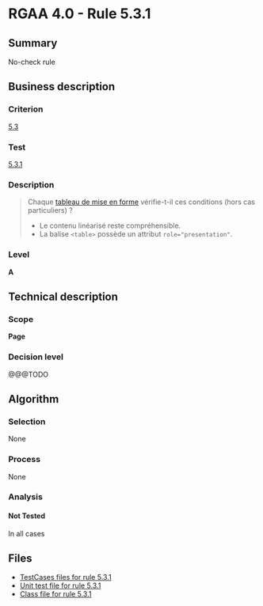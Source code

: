 # RGAA 4.0 - Rule 5.3.1

## Summary

No-check rule

## Business description

### Criterion

[5.3](https://www.numerique.gouv.fr/publications/rgaa-accessibilite/methode/criteres/#crit-5-3)

### Test

[5.3.1](https://www.numerique.gouv.fr/publications/rgaa-accessibilite/methode/criteres/#test-5-3-1)

### Description

> Chaque [tableau de mise en forme](https://www.numerique.gouv.fr/publications/rgaa-accessibilite/methode/glossaire/#tableau-de-mise-en-forme) vérifie-t-il ces conditions (hors cas particuliers) ?
> 
> * Le contenu linéarisé reste compréhensible.
> * La balise `<table>` possède un attribut `role="presentation"`.

### Level

**A**


## Technical description

### Scope

**Page**

### Decision level

@@@TODO


## Algorithm

### Selection

None

### Process

None

### Analysis

#### Not Tested

In all cases


## Files

- [TestCases files for rule 5.3.1](https://gitlab.com/asqatasun/Asqatasun/-/tree/v5/rules/rules-rgaa4.0/src/test/resources/testcases/rgaa40/Rgaa40Rule050301/)
- [Unit test file for rule 5.3.1](https://gitlab.com/asqatasun/Asqatasun/-/blob/v5/rules/rules-rgaa4.0/src/test/java/org/asqatasun/rules/rgaa40/Rgaa40Rule050301Test.java)
- [Class file for rule 5.3.1](https://gitlab.com/asqatasun/Asqatasun/-/blob/v5/rules/rules-rgaa4.0/src/main/java/org/asqatasun/rules/rgaa40/Rgaa40Rule050301.java)


